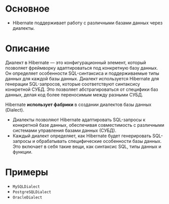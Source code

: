 # Основное

- Hibernate поддерживает работу с различными базами данных через диалекты. 

# Описание

Диалект в Hibernate — это конфигурационный элемент, который позволяет фреймворку адаптироваться под конкретную базу данных. Он определяет особенности SQL-синтаксиса и поддерживаемые типы данных для каждой базы данных. Диалект используется Hibernate для генерации SQL-запросов, которые соответствуют синтаксису конкретной СУБД. Это позволяет абстрагироваться от специфики баз данных, делая код более переносимым между разными СУБД. 

Hibernate **использует фабрики** в создании диалектов базы данных (Dialect).

- Диалекты позволяют Hibernate адаптировать SQL-запросы к конкретной базе данных, обеспечивая совместимость с различными системами управления базами данных (СУБД).
- Каждый диалект определяет, как Hibernate будет генерировать SQL-запросы и обрабатывать специфические особенности базы данных. Это включает в себя такие вещи, как синтаксис SQL, типы данных и функции.

# Примеры

- `MySQLDialect`
- `PostgreSQLDialect`
- `OracleDialect`
